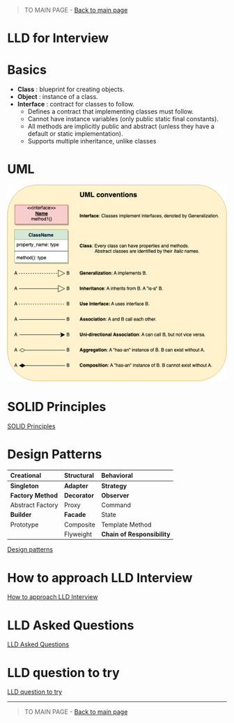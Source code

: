 > TO MAIN PAGE  - [ Back to main page ](../../README.md)

# LLD for Interview

# Basics

- **Class** : blueprint for creating objects.
- **Object** : instance of a class.
- **Interface** :  contract for classes to follow.
    - Defines a contract that implementing classes must follow.
    - Cannot have instance variables (only public static final constants).
    - All methods are implicitly public and abstract (unless they have a default or static implementation).
    - Supports multiple inheritance, unlike classes

# UML 
![alt text](../../static/LLD/uml.png)

# SOLID Principles
[ SOLID Principles](1_SOLID_Principles_CheatSheet.md)

# Design Patterns 

| Creational         | Structural | Behavioral              |
| :----------------- | :--------- | :---------------------- |
| **Singleton**      | **Adapter**    | **Strategy**            |
| **Factory Method** | **Decorator**  | **Observer**            |
| Abstract Factory   | Proxy      | Command                 |
| **Builder**        | **Facade**     | State                   |
| Prototype          | Composite  | Template Method         |
|                    | Flyweight  | **Chain of Responsibility** |

[ Design patterns ](2_Design_Pattern.md)

# How to approach LLD Interview
[ How to approach LLD Interview](3_LLD_how_to_approach_interview.md)

# LLD Asked Questions
[ LLD Asked Questions](5_LLD_and_HLD_asked_questions.md)

# LLD question to try
[ LLD question to try](4_LLD_questions_to_try.md)




--------------------------------------------------------------------
> TO MAIN PAGE  - [ Back to main page ](../../README.md)

